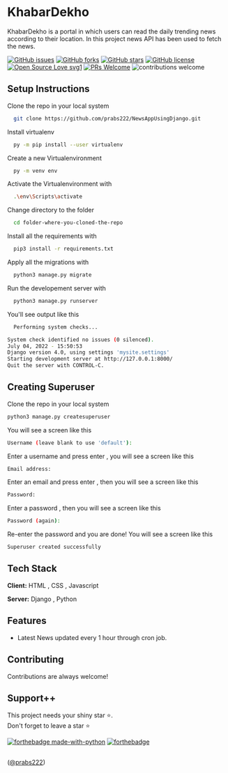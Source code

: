 # KhabarDekho

KhabarDekho is a portal in which users can read the daily trending news according to their location. In this project news API has been used to fetch the news.

[![GitHub issues](https://img.shields.io/github/issues/prabs222/NewsAppUsingDjango)](https://github.com/prabs222/NewsAppUsingDjango/issues)
[![GitHub forks](https://img.shields.io/github/forks/prabs222/NewsAppUsingDjango)](https://github.com/prabs222/NewsAppUsingDjango/network)
[![GitHub stars](https://img.shields.io/github/stars/prabs222/NewsAppUsingDjango)](https://github.com/prabs222/NewsAppUsingDjango/stargazers)
[![GitHub license](https://img.shields.io/github/license/prabs222/NewsAppUsingDjango)](https://github.com/prabs222/NewsAppUsingDjango/blob/main/LICENSE)
[![Open Source Love svg1](https://badges.frapsoft.com/os/v1/open-source.svg?v=103)](https://github.com/ellerbrock/open-source-badges/) [![PRs Welcome](https://img.shields.io/badge/PRs-welcome-brightgreen.svg?style=flat-square)](http://makeapullrequest.com) ![contributions welcome](https://img.shields.io/static/v1.svg?label=Contributions&message=Welcome&color=0059b3&style=flat-square) 
<br>

## Setup Instructions

Clone the repo in your local system

```bash
  git clone https://github.com/prabs222/NewsAppUsingDjango.git
```
Install virtualenv

```bash
  py -m pip install --user virtualenv
```
Create a new Virtualenvironment

```bash
  py -m venv env
```
Activate the Virtualenvironment with

```bash
  .\env\Scripts\activate
```
Change directory to the folder

```bash
  cd folder-where-you-cloned-the-repo
```
Install all the requirements with

```bash
  pip3 install -r requirements.txt
```
Apply all the migrations with 

```bash
  python3 manage.py migrate
```
Run the developement server with 

```bash
  python3 manage.py runserver
```
You'll see output like this
```bash
  Performing system checks...

System check identified no issues (0 silenced).
July 04, 2022 - 15:50:53
Django version 4.0, using settings 'mysite.settings'
Starting development server at http://127.0.0.1:8000/
Quit the server with CONTROL-C.
```

## Creating Superuser

Clone the repo in your local system

```bash
python3 manage.py createsuperuser
```
You will see a screen like this

```bash
Username (leave blank to use 'default'):
```
Enter a username and press enter , you will see a screen like this

```bash
Email address:
```
Enter an email and press enter , then you will see a screen like this

```bash
Password:
```
Enter a password , then you will see a screen like this

```bash
Password (again):
```
Re-enter the password and you are done! You will see a screen like this

```bash
Superuser created successfully
```

## Tech Stack

**Client:** HTML , CSS , Javascript

**Server:** Django , Python

## Features

- Latest News updated every 1 hour through cron job.

## Contributing

Contributions are always welcome!

## Support++

This project needs your shiny star ⭐.   
Don't forget to leave a star ⭐️

[![forthebadge made-with-python](http://ForTheBadge.com/images/badges/made-with-python.svg)](https://www.python.org/)  [![forthebadge](https://forthebadge.com/images/badges/built-with-love.svg)](https://forthebadge.com)


##
([@prabs222](https://github.com/prabs222))

